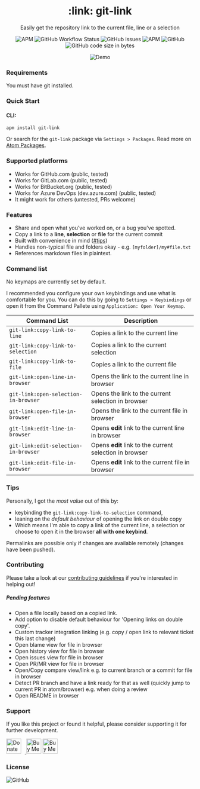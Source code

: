 <h1 align="center">
    :link: git-link
</h1>
<p align="center">Easily get the repository link to the current file, line or a selection</p>
<p align="center">
    <img alt="APM" src="https://img.shields.io/apm/v/git-link">
    <img alt="GitHub Workflow Status" src="https://img.shields.io/github/workflow/status/keevan/git-link/ci">
    <img alt="GitHub issues" src="https://img.shields.io/github/issues/keevan/git-link">
    <img alt="APM" src="https://img.shields.io/apm/dm/git-link">
    <img alt="GitHub" src="https://img.shields.io/github/license/keevan/git-link">
    <img alt="GitHub code size in bytes" src="https://img.shields.io/github/languages/code-size/keevan/git-link">
</p>

<p align="center">
    <img alt="Demo" src="https://user-images.githubusercontent.com/9924643/154916523-11bd9c0c-b68f-4df8-a022-237e90f69982.gif">
</p>

### Requirements

You must have git installed.

### Quick Start

#### CLI:
```
apm install git-link
```
Or search for the `git-link` package via `Settings > Packages`. Read more on [Atom Packages](https://flight-manual.atom.io/using-atom/sections/atom-packages/).

### Supported platforms

- Works for GitHub.com (public, tested)
- Works for GitLab.com (public, tested)
- Works for BitBucket.org (public, tested)
- Works for Azure DevOps (dev.azure.com) (public, tested)
- It might work for others (untested, PRs welcome)

### Features

- Share and open what you've worked on, or a bug you've spotted.
- Copy a link to a __line__, __selection__ or __file__ for the current commit
- Built with convenience in mind ([#tips](#Tips))
- Handles non-typical file and folders okay - e.g. `[myfolder]/my#file.txt`
- References markdown files in plaintext.

### Command list
No keymaps are currently set by default.

I recommended you configure your own keybindings and use what is comfortable for you. You can do this by going to `Settings > Keybindings` or open it from the Command Pallete using `Application: Open Your Keymap`.

Command List                         | Description
-------------------------------------|-------------
`git-link:copy-link-to-line`         | Copies a link to the current line
`git-link:copy-link-to-selection`    | Copies a link to the current selection
`git-link:copy-link-to-file`         | Copies a link to the current file
`git-link:open-line-in-browser`      | Opens the link to the current line in browser
`git-link:open-selection-in-browser` | Opens the link to the current selection in browser
`git-link:open-file-in-browser`      | Opens the link to the current file in browser
`git-link:edit-line-in-browser`      | Opens __edit__ link to the current line in browser
`git-link:edit-selection-in-browser` | Opens __edit__ link to the current selection in browser
`git-link:edit-file-in-browser`      | Opens __edit__ link to the current file in browser


### Tips

Personally, I got the _most value_ out of this by:
- keybinding the `git-link:copy-link-to-selection` command,
- leaning on the _default behaviour_ of opening the link on double copy
- Which means I'm able to copy a link of the current line, a selection or choose to open it in the browser __all with one keybind__.

Permalinks are possible only if changes are available remotely (changes have been pushed).

### Contributing
Please take a look at our [contributing guidelines](./.github/CONTRIBUTING.md) if you're interested in helping out!

##### Pending features
- Open a file locally based on a copied link.
- Add option to disable default behaviour for 'Opening links on double copy'.
- Custom tracker integration linking (e.g. copy / open link to relevant ticket this last change)
- Open blame view for file in browser
- Open history view for file in browser
- Open issues view for file in browser
- Open PR/MR view for file in browser
- Open/Copy compare view/link e.g. to current branch or a commit for file in browser
- Detect PR branch and have a link ready for that as well (quickly jump to current PR in atom/browser) e.g. when doing a review
- Open README in browser

### Support

If you like this project or found it helpful, please consider supporting it for further development.

<a href="https://liberapay.com/kevinpham/donate"><img alt="Donate using Liberapay" src="https://liberapay.com/assets/widgets/donate.svg" style="height: 40px; padding-right: 10px">
<a href="https://www.buymeacoffee.com/keevan" target="_blank"><img src="https://cdn.buymeacoffee.com/buttons/v2/default-yellow.png" alt="Buy Me A Coffee" style="height: 40px !important" ></a>
<a href="https://ko-fi.com/H2H3AFFHJ" target='_blank'><img height='36' style='border:0px;height:40px;' src='https://cdn.ko-fi.com/cdn/kofi1.png?v=3' border='0' alt='Buy Me a Coffee at ko-fi.com' /></a>

### License

<img alt="GitHub" src="https://img.shields.io/github/license/keevan/git-link?label=License">
